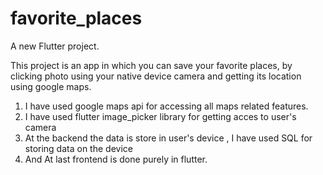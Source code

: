 # favorite_places

A new Flutter project.

This project is an app in which you can save your favorite places, by clicking photo using your native device camera and getting its location using google maps.

1) I have used google maps api for accessing all maps related features.
2) I have used flutter image_picker library for getting acces to user's camera 
3) At the backend the data is store in user's device , I have used SQL for storing data on the device
3) And At last frontend is done purely in flutter.
